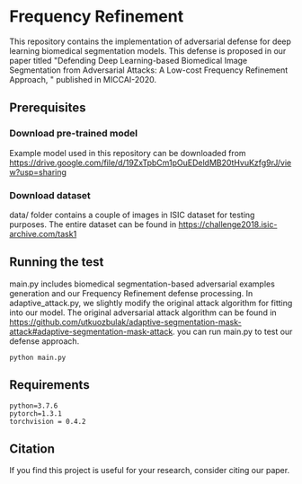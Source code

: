 # Frequency Refinement 

This repository contains the implementation of adversarial defense for deep learning biomedical segmentation models. This defense is proposed in our paper titled "Defending Deep Learning-based Biomedical Image Segmentation from Adversarial Attacks: A Low-cost Frequency Refinement Approach, " published in MICCAI-2020.

## Prerequisites
### Download pre-trained model 
Example model used in this repository can be downloaded from https://drive.google.com/file/d/19ZxTpbCm1pOuEDeldMB20tHvuKzfg9rJ/view?usp=sharing
### Download dataset
data/ folder contains a couple of images in ISIC dataset for testing purposes. The entire dataset can be found in https://challenge2018.isic-archive.com/task1

## Running the test
main.py includes biomedical segmentation-based adversarial examples generation and our Frequency Refinement defense processing. In adaptive_attack.py, we slightly modify the original attack algorithm for fitting into our model. The original adversarial attack algorithm can be found in https://github.com/utkuozbulak/adaptive-segmentation-mask-attack#adaptive-segmentation-mask-attack.
you can run main.py to test our defense approach.
```
python main.py
```
## Requirements
```
python=3.7.6
pytorch=1.3.1
torchvision = 0.4.2
```

## Citation
If you find this project is useful for your research, consider citing our paper. 
